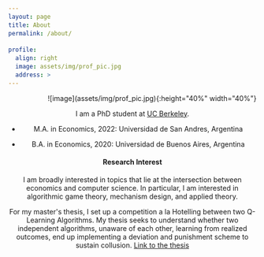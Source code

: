 ```yaml
---
layout: page
title: About
permalink: /about/

profile:
  align: right
  image: assets/img/prof_pic.jpg
  address: >
---
```


<div style="text-align: right">
![image](assets/img/prof_pic.jpg){:height="40%" width="40%"}

<div style="text-align: center">

I am a PhD student at [UC Berkeley](https://www.econ.berkeley.edu/grad).

- M.A. in Economics, 2022: Universidad de San Andres, Argentina

- B.A. in Economics, 2020: Universidad de Buenos Aires, Argentina

#### Research Interest

I am broadly interested in topics that lie at the intersection between economics and computer science. In particular, I am interested in algorithmic game theory, mechanism design, and applied theory.

For my master's thesis, I set up a competition a la Hotelling between two Q-Learning Algorithms. My thesis seeks to understand whether two independent algorithms, unaware of each other, learning from realized outcomes, end up implementing a deviation and punishment scheme to sustain collusion. [Link to the thesis](https://repositorio.udesa.edu.ar/jspui/handle/10908/22800)

